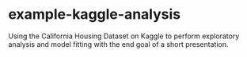 # example-kaggle-analysis
Using the California Housing Dataset on Kaggle to perform exploratory analysis and model fitting with the end goal of a short presentation.
